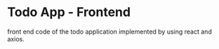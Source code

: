 # Todo App - Frontend

front end code of the todo application implemented by using react and axios.
